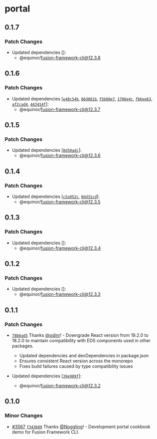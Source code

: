 # portal

## 0.1.7

### Patch Changes

- Updated dependencies []:
  - @equinor/fusion-framework-cli@12.3.8

## 0.1.6

### Patch Changes

- Updated dependencies [[`e48c54b`](https://github.com/equinor/fusion-framework/commit/e48c54bdbbca0068859b843f00e753974a33dd13), [`86d081b`](https://github.com/equinor/fusion-framework/commit/86d081bcaf17b7713fd352ea838d605ef12b9a09), [`f5b88e7`](https://github.com/equinor/fusion-framework/commit/f5b88e7ff8e896624de67bdf29091ba44bf8a628), [`1706e4c`](https://github.com/equinor/fusion-framework/commit/1706e4c503d8ef4db46a9572392d23e9c081c82c), [`fb6ee63`](https://github.com/equinor/fusion-framework/commit/fb6ee637a1fbf90831a0a3b901520a76a440d4c9), [`af2cad4`](https://github.com/equinor/fusion-framework/commit/af2cad4417e7ba403bf7300a49c688b9b5ef3f1b), [`443414f`](https://github.com/equinor/fusion-framework/commit/443414fe0351b529cecf0a667383640567d05e74)]:
  - @equinor/fusion-framework-cli@12.3.7

## 0.1.5

### Patch Changes

- Updated dependencies [[`8d50adc`](https://github.com/equinor/fusion-framework/commit/8d50adc17e81fc46da81795125832af8add5f678)]:
  - @equinor/fusion-framework-cli@12.3.6

## 0.1.4

### Patch Changes

- Updated dependencies [[`c5a952c`](https://github.com/equinor/fusion-framework/commit/c5a952cb223ca2c6e723186b1a5a477dbec6c95d), [`0dd31cd`](https://github.com/equinor/fusion-framework/commit/0dd31cd1078b383ddab4a8cf1bb03d502e214715)]:
  - @equinor/fusion-framework-cli@12.3.5

## 0.1.3

### Patch Changes

- Updated dependencies []:
  - @equinor/fusion-framework-cli@12.3.4

## 0.1.2

### Patch Changes

- Updated dependencies []:
  - @equinor/fusion-framework-cli@12.3.3

## 0.1.1

### Patch Changes

- [`78b6ad5`](https://github.com/equinor/fusion-framework/commit/78b6ad5e76485a36dbda09ec75a0a8348fdf0664) Thanks [@odinr](https://github.com/odinr)! - Downgrade React version from 19.2.0 to 18.2.0 to maintain compatibility with EDS components used in other packages.

  - Updated dependencies and devDependencies in package.json
  - Ensures consistent React version across the monorepo
  - Fixes build failures caused by type compatibility issues

- Updated dependencies [[`39e989f`](https://github.com/equinor/fusion-framework/commit/39e989f6ab477047d82740b2d96b757c90b10f74)]:
  - @equinor/fusion-framework-cli@12.3.2

## 0.1.0

### Minor Changes

- [#3567](https://github.com/equinor/fusion-framework/pull/3567) [`f343b89`](https://github.com/equinor/fusion-framework/commit/f343b89a5716cc76ed5c8c0b714612c97100cf7a) Thanks [@Noggling](https://github.com/Noggling)! - Development portal cookbook demo for Fusion Framework CLI.
